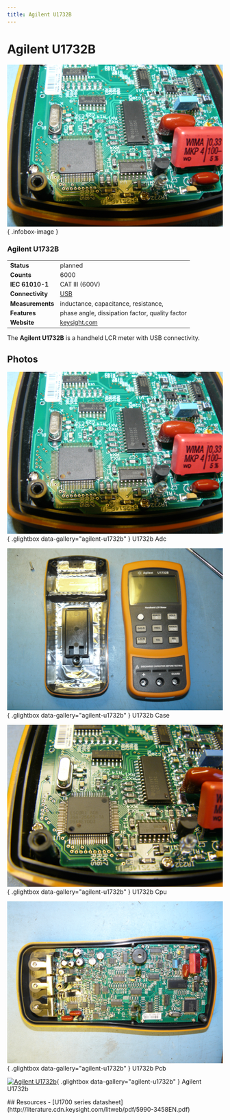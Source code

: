 ```yaml
---
title: Agilent U1732B
---
```


# Agilent U1732B

<div class="infobox" markdown>

![Agilent U1732B](./img/U1732b_adc.JPG){ .infobox-image }

### Agilent U1732B

| | |
|---|---|
| **Status** | planned |
| **Counts** | 6000 |
| **IEC 61010-1** | CAT III (600V) |
| **Connectivity** | [USB](https://sigrok.org/wiki/Device_cables#Agilent_U5481A) |
| **Measurements** | inductance, capacitance, resistance, |
| **Features** | phase angle, dissipation factor, quality factor |
| **Website** | [keysight.com](http://www.keysight.com/en/pd-1764079-pn-U1732B/handheld-lcr-meters) |

</div>

The **Agilent U1732B** is a handheld LCR meter with USB connectivity.

## Photos

<div class="photo-grid" markdown>

[![U1732b Adc](./img/U1732b_adc.JPG)](./img/U1732b_adc.JPG "U1732b Adc"){ .glightbox data-gallery="agilent-u1732b" }
<span class="caption">U1732b Adc</span>

[![U1732b Case](./img/U1732b_case.JPG)](./img/U1732b_case.JPG "U1732b Case"){ .glightbox data-gallery="agilent-u1732b" }
<span class="caption">U1732b Case</span>

[![U1732b Cpu](./img/U1732b_cpu.JPG)](./img/U1732b_cpu.JPG "U1732b Cpu"){ .glightbox data-gallery="agilent-u1732b" }
<span class="caption">U1732b Cpu</span>

[![U1732b Pcb](./img/U1732b_pcb.JPG)](./img/U1732b_pcb.JPG "U1732b Pcb"){ .glightbox data-gallery="agilent-u1732b" }
<span class="caption">U1732b Pcb</span>

[![Agilent U1732b](./img/Agilent_U1732B.png)](./img/Agilent_U1732B.png "Agilent U1732b"){ .glightbox data-gallery="agilent-u1732b" }
<span class="caption">Agilent U1732b</span>

</div>
## Resources
- [U1700 series datasheet](http://literature.cdn.keysight.com/litweb/pdf/5990-3458EN.pdf)

